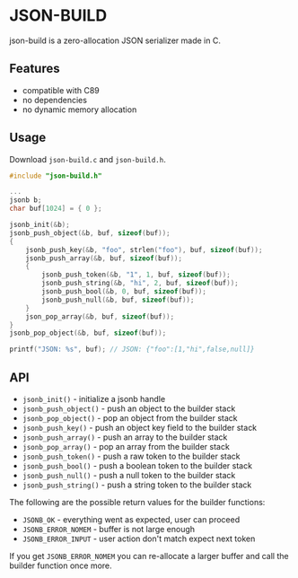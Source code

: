 JSON-BUILD
==========

json-build is a zero-allocation JSON serializer made in C.

Features
--------

* compatible with C89
* no dependencies
* no dynamic memory allocation

Usage
-----

Download `json-build.c` and `json-build.h`.

```c
#include "json-build.h"

...
jsonb b;
char buf[1024] = { 0 };

jsonb_init(&b);
jsonb_push_object(&b, buf, sizeof(buf));
{
    jsonb_push_key(&b, "foo", strlen("foo"), buf, sizeof(buf));
    jsonb_push_array(&b, buf, sizeof(buf));
    {
        jsonb_push_token(&b, "1", 1, buf, sizeof(buf));
        jsonb_push_string(&b, "hi", 2, buf, sizeof(buf));
        jsonb_push_bool(&b, 0, buf, sizeof(buf));
        jsonb_push_null(&b, buf, sizeof(buf));
    }
    json_pop_array(&b, buf, sizeof(buf));
}
jsonb_pop_object(&b, buf, sizeof(buf));

printf("JSON: %s", buf); // JSON: {"foo":[1,"hi",false,null]}
```

API
---

* `jsonb_init()` - initialize a jsonb handle
* `jsonb_push_object()` - push an object to the builder stack
* `jsonb_pop_object()` - pop an object from the builder stack
* `jsonb_push_key()` - push an object key field to the builder stack
* `jsonb_push_array()` - push an array to the builder stack
* `jsonb_pop_array()` - pop an array from the builder stack
* `jsonb_push_token()` - push a raw token to the builder stack
* `jsonb_push_bool()` - push a boolean token to the builder stack
* `jsonb_push_null()` - push a null token to the builder stack
* `jsonb_push_string()` - push a string token to the builder stack

The following are the possible return values for the builder functions:
* `JSONB_OK` - everything went as expected, user can proceed
* `JSONB_ERROR_NOMEM` - buffer is not large enough
* `JSONB_ERROR_INPUT` - user action don't match expect next token

If you get `JSONB_ERROR_NOMEM` you can re-allocate a larger buffer and call
the builder function once more.
